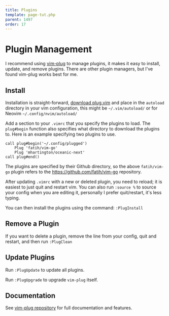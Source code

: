 ```yaml
---
title: Plugins
template: page-tut.php
parent: 1497
order: 17
---
```


# Plugin Management

I recommend using [vim-plug](https://github.com/junegunn/vim-plug) to manage plugins, it makes it easy to install, update, and remove plugins. There are other plugin managers, but I've found vim-plug works best for me.

## Install

Installation is straight-forward, [download plug.vim](https://raw.githubusercontent.com/junegunn/vim-plug/master/plug.vim) and place in the `autoload` directory in your vim configuration, this might be `~/.vim/autoload/` or for Neovim `~/.config/nvim/autoload/`

Add a section to your `.vimrc` that you specify the plugins to load. The `plug#begin` function also specifies what directory to download the plugins to. Here is an example specifying two plugins to use.

```vim
call plug#begin('~/.config/plugged')
    Plug 'fatih/vim-go'
    Plug 'mhartington/oceanic-next'
call plug#end()
```

The plugins are specified by their Github directory, so the above `fatih/vim-go` plugin refers to the https://github.com/fatih/vim-go repository.

After updating `.vimrc` with a new or deleted plugin, you need to reload; it is easiest to just quit and restart vim. <span class="sidenote">You can also run `:source %` to source your config when you are editing it, personally I prefer quit/restart, it's less typing.</span>

You can then install the plugins using the command: `:PlugInstall`

## Remove a Plugin

If you want to delete a plugin, remove the line from your config, quit and restart, and then run `:PlugClean`

## Update Plugins

Run `:PlugUpdate` to update all plugins.

Run `:PlugUpgrade` to upgrade `vim-plug` itself.

## Documentation

See [vim-plug repository](https://github.com/junegunn/vim-plug) for full documentation and features.

